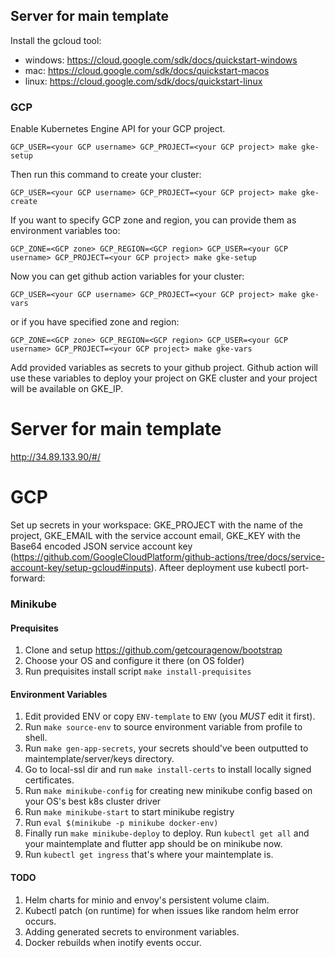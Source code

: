 
## Server for main template

Install the gcloud tool:

- windows: https://cloud.google.com/sdk/docs/quickstart-windows
- mac: https://cloud.google.com/sdk/docs/quickstart-macos
- linux: https://cloud.google.com/sdk/docs/quickstart-linux


### GCP
Enable Kubernetes Engine API for your GCP project.
```
GCP_USER=<your GCP username> GCP_PROJECT=<your GCP project> make gke-setup
```
Then run this command to create your cluster:
```
GCP_USER=<your GCP username> GCP_PROJECT=<your GCP project> make gke-create
```
If you want to specify GCP zone and region, you can provide them as environment variables too:
```
GCP_ZONE=<GCP zone> GCP_REGION=<GCP region> GCP_USER=<your GCP username> GCP_PROJECT=<your GCP project> make gke-setup
```
Now you can get github action variables for your cluster:
```
GCP_USER=<your GCP username> GCP_PROJECT=<your GCP project> make gke-vars
```
or if you have specified zone and region:
```
GCP_ZONE=<GCP zone> GCP_REGION=<GCP region> GCP_USER=<your GCP username> GCP_PROJECT=<your GCP project> make gke-vars
```
Add provided variables as secrets to your github project. Github action will use these variables to deploy your project on GKE cluster and your project will be available on GKE_IP.


# Server for main template

http://34.89.133.90/#/

# GCP
Set up secrets in your workspace: GKE_PROJECT with the name of the project, GKE_EMAIL with the service account email, GKE_KEY with the Base64 encoded JSON service account key (https://github.com/GoogleCloudPlatform/github-actions/tree/docs/service-account-key/setup-gcloud#inputs).
Afteer deployment use kubectl port-forward:


### Minikube

#### Prequisites
1. Clone and setup https://github.com/getcouragenow/bootstrap
2. Choose your OS and configure it there (on OS folder)
3. Run prequisites install script ```make install-prequisites```

#### Environment Variables
1. Edit provided ENV or copy ```ENV-template``` to ```ENV``` (you *MUST* edit it first).
2. Run ```make source-env``` to source environment variable from profile to shell.
3. Run ```make gen-app-secrets```, your secrets should've been outputted to maintemplate/server/keys directory.
4. Go to local-ssl dir and run ```make install-certs``` to install locally signed certificates.
5. Run ```make minikube-config``` for creating new minikube config based on your OS's best k8s cluster driver
6. Run ```make minikube-start``` to start minikube registry
7. Run ```eval $(minikube -p minikube docker-env)```
7. Finally run ```make minikube-deploy``` to deploy. Run ```kubectl get all``` and your maintemplate and flutter app should be on minikube now.
8. Run ```kubectl get ingress``` that's where your maintemplate is.

#### TODO
1. Helm charts for minio and envoy's persistent volume claim.
2. Kubectl patch (on runtime) for when issues like random helm error occurs.
3. Adding generated secrets to environment variables.
3. Docker rebuilds when inotify events occur.
